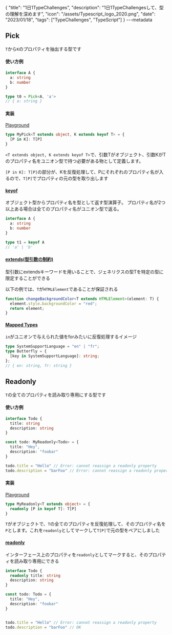 {
  "title": "1日1TypeChallenges",
  "description": "1日1TypeChallengesして、型の理解を深めます",
  "icon": "/assets/Typescript_logo_2020.png",
  "date": "2023/01/18",
  "tags": ["TypeChallenges", "TypeScript"]
}
---metadata

## Pick
`T`から`K`のプロパティを抽出する型です

#### 使い方例
```typescript
interface A {
  a: string
  b: number
}

type t0 = Pick<A, 'a'>
// { a: string }
```

#### 実装
[Playground](https://www.typescriptlang.org/play?#code/PQKgUABBAsELQQAoEsDGBrS8491gRgJ4QCCAdgC4AWA9mcQGICuEAFAAICGlAZkwJQQAxIFwlQFi+wpmWR1h+JsgA2FOMjJgsQrREBXMYHlVDVEAivoH8GQD3xJwHYMgaPVAZwyAfhkBjDIGKGQFcMLgAYoMAHgAqADQQANIAfB6ASQyA-vKAFK6A2gyAWgyAgAwefh6A0gyAkQwewR6WgOsMgLcMgIsMLhGAvUaAX4qAmgyA0QzWEYD52oCjEYDqDIB+DNWAQAyGEIDR8oASDIAODIBY-70eExQAzlhqFACmAE48nKjzEH40ACY0EADeWFAUyBSK8wBcEFMUi2oA5ocQW-NTqLcADsd0l9e3ZA9QKCoGgAW3eZwWW0u+BoNDO3CwAF9ehRCO91psdohFvMAG7IeYAdwgAF4IABZQjedD+bY0IIAcmOp3mDIgAB8IAzgWCIfMtgzQr1gWRrhAKHTLpiaNi8QTiWSDoDAcyzpcGQBheFkCCLWEghkBR5A0Hg+aQy4rRRTeZGqDIqATDy9UIQADiJwAEkx8IBzBkAXR6AWKi6iMqBQKO8pudgMBpqgqAA6ABWUwTNEWd2A0GASc4YBAwA0oAgAH0y+WK+WIIBlBmrgGsGQDNDPZAJMMEUAGFGAU0VS5WeyWIAWNHMlis1qR9lhOD8bvcCJcyEwQfglmBkWBUejxQAGUlINA0kiMziCjTr9YUACMO-Q80INB4pBPaPWlOp-gg8wAHgsyFsphAaPgSbzKgFBBME75fvMP5-tet73n4rqKlgADaiAQGoIQALpSqhmErkWIDdr2FYQI4gCdDIAEwyAI0M9hkURxFlv2hbIGC6YUOKT77BAACiACOTCcIoQTcR+6IgRAiIQDweogly7CnnA8aCWc-wvMATDHNaDKPhuqCcDaf5kshWAiWJFA+HxAmKBZonAZC55BC+e60jsjKqqyoSeXaPG2SBFn8YJNlmfyABMjlUs50puScZxspy3KmnyAqeaE3kxhA8lTHAn5mdlix6osWBOb4UVcu5cVcjyZqQhVDJqLignIMlRp4WAQ7LKsGJ0uORwxRcVzTv8WDPK8HxfGQU5-ACEBVUl0Kwtq+FtZQw6dT5wVbJeSrin1k0zqu7Ujuspl2aFPU7Sye1DSavLmvy81wvMCKrsWDEkYAhNaWGRjiAMMM+T0QxTFgKAWCuoAx5GACreESAI6KgCQ5iGYYRlGMZxomKZphmWbANwUyEksOZ5lA4NQ4A0ZG1KG4aRtGsavGjqbppm2ZTHCGkyKKoMQIAugyWIAa3KWIATVGADIZFNI9TqPJvTmO5vmhZAA)

```typescript
type MyPick<T extends object, K extends keyof T> = {
  [P in K]: T[P]
}
```
`<T extends object, K extends keyof T>`で、引数Tがオブジェクト、引数KがTのプロパティ名をユニオン型で持つ必要がある物として定義します。

`[P in K]: T[P]`の部分が、Kを反復処理して、Pにそれぞれのプロパティ名が入るので、`T[P]`でプロパティの元の型を取り出します

#### [keyof](https://typescriptbook.jp/reference/type-reuse/keyof-type-operator)
オブジェクト型からプロパティ名を型として返す型演算子。
プロパティ名が2つ以上ある場合は全てのプロパティ名がユニオン型で返る。

```typescript
interface A {
  a: string
  b: number
}

type t1 = keyof A
// 'a' | 'b'
```

#### [extends(型引数の制約)](https://typescriptbook.jp/reference/generics/type-parameter-constraint)
型引数にextendsキーワードを用いることで、ジェネリクスの型Tを特定の型に限定することができる

以下の例では、`T`が`HTMLElement`であることが保証される
```typescript
function changeBackgroundColor<T extends HTMLElement>(element: T) {
  element.style.backgroundColor = "red";
  return element;
}
```

#### [Mapped Types](https://typescriptbook.jp/reference/type-reuse/mapped-types)
`in`がユニオンで与えられた値をforみたいに反復処理するイメージ

```typescript
type SystemSupportLanguage = "en" | "fr";
type Butterfly = {
  [key in SystemSupportLanguage]: string;
};
// { en: string, fr: string }
```

## Readonly
`T`の全てのプロパティを読み取り専用にする型です

#### 使い方例
```typescript
interface Todo {
  title: string
  description: string
}

const todo: MyReadonly<Todo> = {
  title: "Hey",
  description: "foobar"
}

todo.title = "Hello" // Error: cannot reassign a readonly property
todo.description = "barFoo" // Error: cannot reassign a readonly property
```

#### 実装
[Playground](https://www.typescriptlang.org/play?#code/PQKgUABBDsELQQEoFMCGATA9gOwDYE9J44TSiAjfCAQWwBcALHKgMQFcIAKAAVXoDM2ASggBiQLhKgLF8x5NgEtcdOHOxiATmix4qozOQBWyAMZKA1snwBnMEVF2IgK5jA8qo2ogEV9A-gyAe+I+A7BkDR6oBnDIA-DIBjDIDFDIBXDBEABigYOAQAPAAqAHwxgEkMgP7ygBSugNoMgFoMgIAMMSkxEL6AmgyAngyAZgy+gOsMgLcMgIsMEZmAtVEegGvKgFEMgEA6uYDWDFWA0Qz+mYD52oCjEYDqDIB+DFWAQAyzgKoMgDEMgPoM-k1tEYD2DICxioBOSn2Ayvp1gOYMgLIMC-mAyQzLrhCA0fKAEgyADgyAWP8vMf90axQFR0ZBqfioIzICApTBYCAAbyIUDocjouGQAC4IJY6GoVABzZEQdDISxGfEAB1ROGxuPx2CJUAAvi8jDhcRA6HDMNiALL4eJaZKwrBpCAAXkRxNR6KxEAARAAJCwKgA0xNJ5KpNOw2IV-EwelQagVRFZRG5WAAdLKMZLFSrcLhMAqIMBgBAAKJqNSYNTYox8bCYOgQDSoSyWOQE1SocOaRJUSl+ylguiEFE861ailyalyHAOhXkE0sI1uj3e33+wPB0MJyPR2MQeMR4XJ1PpzMQf4xF7igDiaKVbHIV0AXR6AWKjxt8GHQ6JTLJiPYCjAxrfpLNb-QTgNBgPpUGAQMAbKAIAB9a83283iCAZQYH8NAM0MwUAkwyZQAYUYBTRSvd4Ay8IFPGwMzTCABSFJNUggZAAA9QWwdBLAgPRDBMcUpSRKB2yTCAAG0AAUIBUCBzHwTB+BhABdbEUiI6iwAtC9AIAiBQkAToZAAmGQBGhmCDj-1Y+8QLkABbSl-TDMDoQRb0AEc2FQXA1W9OC0xMCBmQgfg-VEiAAHJuGkuB1yUjFGTJYA2FRXBLH00D8HAoNLDJB18KIL01OMOgki9BSlKSSDE20VIeQARjSFSoJC0VMAitJIrARiwBBMEIShGFwulFE0QxOk8UJIhcx1Qs9RxArGSIdlxIxUF0GxcgjQxPgiFE5A6FQbFsKgVtrKYANyoZJlNKY88QEEoSgMAQmtfA40JAGGGRoJqE4Cz1AIhxUAY8jABVvTJAEdFQBIc1nedF2XVdyQ3LcdzUPcDz4SwAHcwUPY8oC23bAGjIsY5wXJcV2ANdLu3Xd92ASxMFwazSqBCBxUAXQZfEANblfEAJqjABkMn7Tv+wHN2Bm6XpPM8gA)
```typescript
type MyReadonly<T extends object> = {
  readonly [P in keyof T]: T[P]
}
```

`T`がオブジェクトで、`T`の全てのプロパティを反復処理して、そのプロパティ名を`P`とします。これを`readonly`としてマークして`T[P]`で元の型をペアにしました

#### [readonly](https://typescript-jp.gitbook.io/deep-dive/type-system/readonly)
インターフェース上のプロパティを`readonly`としてマークすると、そのプロパティを読み取り専用にできる

```typescript
interface Todo {
  readonly title: string
  description: string
}

const todo: Todo = {
  title: "Hey",
  description: "foobar"
}


todo.title = "Hello" // Error: cannot reassign a readonly property
todo.description = "barFoo" // OK
```